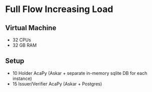 # Full Flow Increasing Load

## Virtual Machine
- 32 CPUs
- 32 GB RAM

## Setup
- 10 Holder AcaPy (Askar + separate in-memory sqlite DB for each instance)
- 15 Issuer/Verifier AcaPy (Askar + Postgres)                             